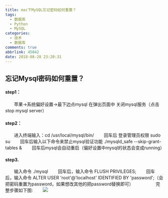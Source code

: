 ```yaml
---
title: mac下MySQL忘记密码如何重置？
tags:
  - 数据库
  - Python
  - MySQL
categories:
  - 技术
  - 数据库
comments: true
abbrlink: 45042
date: 2018-08-28 23:20:31
---
```


## 忘记Mysql密码如何重置？

#### step1：

　　苹果->系统偏好设置->最下边点mysql 在弹出页面中 关闭mysql服务（点击stop mysql server）　　
#### step2：
　　进入终端输入：cd /usr/local/mysql/bin/
　　回车后 登录管理员权限 sudo su
　　回车后输入以下命令来禁止mysql验证功能 ./mysqld_safe --skip-grant-tables &
　　回车后mysql会自动重启（偏好设置中mysql的状态会变成running）　
　　　
#### step3.

　　输入命令 ./mysql
　　回车后，输入命令 FLUSH PRIVILEGES;
　　回车后，输入命令 ALTER USER 'root'@'localhost' IDENTIFIED BY 'password';（会把密码重置为password，如果想改其他的把password替换即可）　
　　
　　完整步骤如下图:
　　![](media/15354371982475/%E5%BF%98%E8%AE%B0mysql%E5%AF%86%E7%A0%81%E5%8A%9E%E6%B3%95.png)




